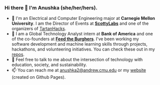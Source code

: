 ### Hi there 👋 I'm Anushka (she/her/hers).

- 🌱 I'm an Electrical and Computer Engineering major at **Carnegie Mellon University**. I am the Director of Events at [**ScottyLabs**](https://scottylabs.org/) and one of the organizers of [TartanHacks](http://tartanhacks.com/).
- 🔭 I am a Global Technology Analyst intern at **Bank of America** and one of the co-founders at [**Feed the Burghers**](http://feedtheburghers.tech/). I've been working my software development and machine learning skills through projects, hackathons, and volunteering initiatives. You can check these out in my [repos](https://github.com/asaxena2019?tab=repositories).
- 💬 Feel free to talk to me about the intersection of technology with education, society, and sustainability.
- 📫 You can reach me at anushka2@andrew.cmu.edu or my [website](http://anushkasaxena.me/) (created on Github Pages).

<!--
**asaxena2019/asaxena2019** is a ✨ _special_ ✨ repository because its `README.md` (this file) appears on your GitHub profile.

Here are some ideas to get you started:
- 👯 I’m looking to collaborate on ...
- 🤔 I’m looking for help with ...
- 😄 Pronouns: ...
- ⚡ Fun fact: ...

-->
